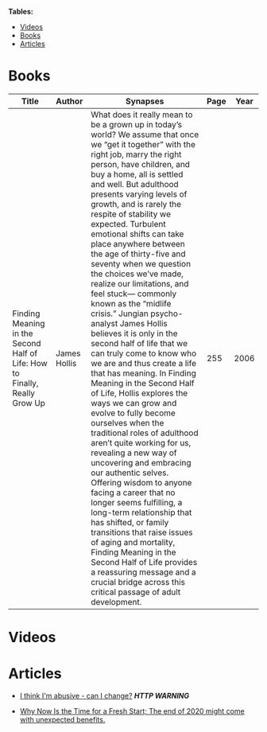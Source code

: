 **Tables:**
- [Videos](#videos)
- [Books](#books)
- [Articles](#articles)
# Books
| Title | Author | Synapses | Page | Year |
|-------|--------|----------|------|------|
| Finding Meaning in the Second Half of Life: How to Finally, Really Grow Up | James Hollis | What does it really mean to be a grown up in today’s world? We assume that once we “get it together” with the right job, marry the right person, have children, and buy a home, all is settled and well. But adulthood presents varying levels of growth, and is rarely the respite of stability we expected. Turbulent emotional shifts can take place anywhere between the age of thirty-five and seventy when we question the choices we’ve made, realize our limitations, and feel stuck— commonly known as the “midlife crisis.” Jungian psycho-analyst James Hollis believes it is only in the second half of life that we can truly come to know who we are and thus create a life that has meaning. In Finding Meaning in the Second Half of Life, Hollis explores the ways we can grow and evolve to fully become ourselves when the traditional roles of adulthood aren’t quite working for us, revealing a new way of uncovering and embracing our authentic selves. Offering wisdom to anyone facing a career that no longer seems fulfilling, a long-term relationship that has shifted, or family transitions that raise issues of aging and mortality, Finding Meaning in the Second Half of Life provides a reassuring message and a crucial bridge across this critical passage of adult development. | 255 | 2006 |

# Videos

# Articles

- [I think I'm abusive - can I change?](http://lovegoodbadugly.com/abusive-change/) ***HTTP WARNING***

- [Why Now Is the Time for a Fresh Start; The end of 2020 might come with unexpected benefits.](https://www.psychologytoday.com/intl/blog/stretching-theory/202012/why-now-is-the-time-fresh-start)
